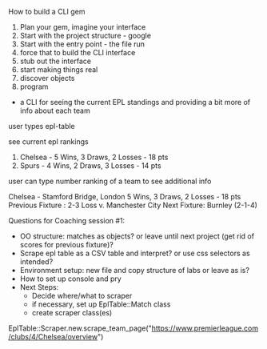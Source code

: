 How to build a CLI gem

1. Plan your gem, imagine your interface
2. Start with the project structure - google
3. Start with the entry point - the file run
4. force that to build the CLI interface
5. stub out the interface
6. start making things real
7. discover objects
8. program

- a CLI for seeing the current EPL standings and providing a bit more of info about each team

user types epl-table

see current epl rankings

  1. Chelsea - 5 Wins, 3 Draws, 2 Losses - 18 pts
  2. Spurs - 4 Wins, 2 Draws, 3 Losses - 14 pts

user can type number ranking of a team to see additional info

Chelsea - Stamford Bridge, London
5 Wins, 3 Draws, 2 Losses - 18 pts
Previous Fixture : 2-3 Loss v. Manchester City
Next Fixture: Burnley (2-1-4)



Questions for Coaching session #1:
- OO structure: matches as objects? or leave until next project (get rid of scores for previous fixture)?
- Scrape epl table as a CSV table and interpret? or use css selectors as intended?
- Environment setup: new file and copy structure of labs or leave as is?
- How to set up console and pry
- Next Steps:
  - Decide where/what to scraper
  - if necessary, set up EplTable::Match class
  - create scraper class(es)

EplTable::Scraper.new.scrape_team_page("https://www.premierleague.com/clubs/4/Chelsea/overview")
